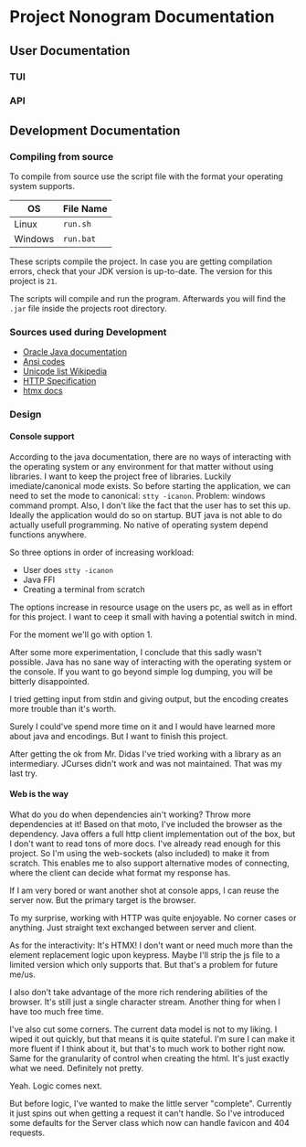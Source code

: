 # Project Nonogram Documentation

## User Documentation

### TUI

### API

## Development Documentation

### Compiling from source

To compile from source use the script file with the format your operating system supports.

| OS      | File Name |
|---------|-----------|
| Linux   | `run.sh`  |
| Windows | `run.bat` |

These scripts compile the project.
In case you are getting compilation errors, check that your JDK version is up-to-date.
The version for this project is `21`.

The scripts will compile and run the program.
Afterwards you will find the `.jar` file inside the projects root directory.

### Sources used during Development

- [Oracle Java documentation](https://docs.oracle.com/en/java/javase/22/)
- [Ansi codes](https://gist.github.com/fnky/458719343aabd01cfb17a3a4f7296797)
- [Unicode list Wikipedia](https://en.wikipedia.org/wiki/List_of_Unicode_characters)
- [HTTP Specification](https://www.rfc-editor.org/rfc/rfc9110.html)
- [htmx docs]()

### Design

#### Console support

According to the java documentation,
there are no ways of interacting with the operating system
or any environment for that matter without using libraries.
I want to keep the project free of libraries.
Luckily imediate/canonical mode exists.
So before starting the application, 
we can need to set the mode to canonical: `stty -icanon`.
Problem: windows command prompt.
Also, I don't like the fact that the user has to set this up.
Ideally the application would do so on startup.
BUT java is not able to do actually usefull programming.
No native of operating system depend functions anywhere.

So three options in order of increasing workload:
- User does `stty -icanon`
- Java FFI
- Creating a terminal from scratch

The options increase in resource usage on the users pc,
as well as in effort for this project.
I want to ceep it small with having a potential switch in mind.

For the moment we'll go with option 1.

After some more experimentation, I conclude that this sadly wasn't possible.
Java has no sane way of interacting with the operating system or the console.
If you want to go beyond simple log dumping, you will be bitterly disappointed.

I tried getting input from stdin and giving output,
but the encoding creates more trouble than it's worth.

Surely I could've spend more time on it and I would have learned more about java and encodings.
But I want to finish this project.

After getting the ok from Mr. Didas I've tried working with a library as an intermediary.
JCurses didn't work and was not maintained.
That was my last try.

#### Web is the way

What do you do when dependencies ain't working? Throw more dependencies at it!
Based on that moto, I've included the browser as the dependency.
Java offers a full http client implementation out of the box, 
but I don't want to read tons of more docs.
I've already read enough for this project.
So I'm using the web-sockets (also included) to make it from scratch.
This enables me to also support alternative modes of connecting, 
where the client can decide what format my response has.

If I am very bored or want another shot at console apps, I can reuse the server now.
But the primary target is the browser.

To my surprise, working with HTTP was quite enjoyable.
No corner cases or anything.
Just straight text exchanged between server and client.

As for the interactivity: It's HTMX!
I don't want or need much more than the element replacement logic upon keypress.
Maybe I'll strip the js file to a limited version which only supports that.
But that's a problem for future me/us.

I also don't take advantage of the more rich rendering abilities of the browser.
It's still just a single character stream.
Another thing for when I have too much free time.

I've also cut some corners.
The current data model is not to my liking.
I wiped it out quickly, but that means it is quite stateful.
I'm sure I can make it more fluent if I think about it,
but that's to much work to bother right now.
Same for the granularity of control when creating the html.
It's just exactly what we need.
Definitely not pretty.

Yeah.
Logic comes next.

But before logic, I've wanted to make the little server "complete".
Currently it just spins out when getting a request it can't handle.
So I've introduced some defaults for the Server class which now can
handle favicon and 404 requests.

